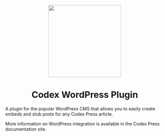 <p align=center>
  <a href="https://codex.press/docs/wordpress">
    <img src="https://cdn.rawgit.com/codex-press/fleurons/2b999113fea4589a5631b79d1e4f7fd542975b21/feather.svg" width="230">
   </a>
</p>

<h1 align=center>Codex WordPress Plugin</h1>

A plugin for the popular WordPress CMS that allows you to easily create embeds and stub posts for any Codex Press article.

More information on WordPress integration is available in the Codex Press documentation site.

[documentation site]: https://codex.press/docs/wordpress

